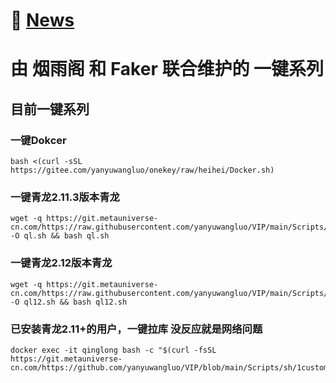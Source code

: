 # 📌 [News](./Log/News.md#news)


# 由 烟雨阁 和 Faker 联合维护的 一键系列
## 目前一键系列
### 一键Dokcer
```
bash <(curl -sSL https://gitee.com/yanyuwangluo/onekey/raw/heihei/Docker.sh)
```
### 一键青龙2.11.3版本青龙
```
wget -q https://git.metauniverse-cn.com/https://raw.githubusercontent.com/yanyuwangluo/VIP/main/Scripts/sh/ql.sh -O ql.sh && bash ql.sh

```
### 一键青龙2.12版本青龙
```
wget -q https://git.metauniverse-cn.com/https://raw.githubusercontent.com/yanyuwangluo/VIP/main/Scripts/sh/ql12.sh -O ql12.sh && bash ql12.sh
```
### 已安装青龙2.11+的用户，一键拉库 没反应就是网络问题
```
docker exec -it qinglong bash -c "$(curl -fsSL https://git.metauniverse-cn.com/https://github.com/yanyuwangluo/VIP/blob/main/Scripts/sh/1customCDN.sh)"
```
